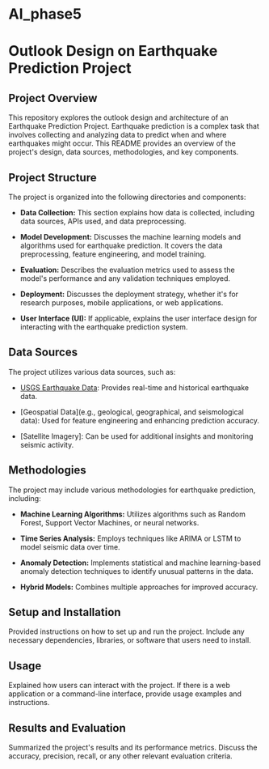 # AI_phase5
# Outlook Design on Earthquake Prediction Project

## Project Overview

This repository explores the outlook design and architecture of an Earthquake Prediction Project. Earthquake prediction is a complex task that involves collecting and analyzing data to predict when and where earthquakes might occur. This README provides an overview of the project's design, data sources, methodologies, and key components.

## Project Structure

The project is organized into the following directories and components:

- **Data Collection:** This section explains how data is collected, including data sources, APIs used, and data preprocessing.

- **Model Development:** Discusses the machine learning models and algorithms used for earthquake prediction. It covers the data preprocessing, feature engineering, and model training.

- **Evaluation:** Describes the evaluation metrics used to assess the model's performance and any validation techniques employed.

- **Deployment:** Discusses the deployment strategy, whether it's for research purposes, mobile applications, or web applications.

- **User Interface (UI):** If applicable, explains the user interface design for interacting with the earthquake prediction system.

## Data Sources

The project utilizes various data sources, such as:

- [USGS Earthquake Data](https://earthquake.usgs.gov/earthquakes/feed/v1.0/geojson.php): Provides real-time and historical earthquake data.

- [Geospatial Data](e.g., geological, geographical, and seismological data): Used for feature engineering and enhancing prediction accuracy.

- [Satellite Imagery]: Can be used for additional insights and monitoring seismic activity.

## Methodologies

The project may include various methodologies for earthquake prediction, including:

- **Machine Learning Algorithms:** Utilizes algorithms such as Random Forest, Support Vector Machines, or neural networks.

- **Time Series Analysis:** Employs techniques like ARIMA or LSTM to model seismic data over time.

- **Anomaly Detection:** Implements statistical and machine learning-based anomaly detection techniques to identify unusual patterns in the data.

- **Hybrid Models:** Combines multiple approaches for improved accuracy.

## Setup and Installation

Provided instructions on how to set up and run the project. Include any necessary dependencies, libraries, or software that users need to install.

## Usage

Explained how users can interact with the project. If there is a web application or a command-line interface, provide usage examples and instructions.

## Results and Evaluation

Summarized the project's results and its performance metrics. Discuss the accuracy, precision, recall, or any other relevant evaluation criteria.

